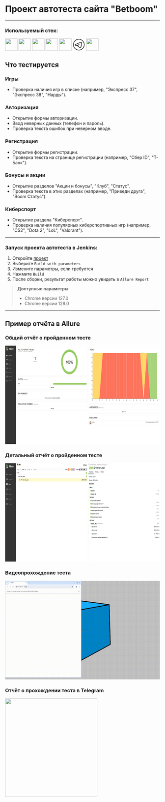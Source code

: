 # Проект автотеста сайта "Betboom"
___

### Используемый стек:  
<img src="https://cdn.jsdelivr.net/gh/devicons/devicon@latest/icons/python/python-plain-wordmark.svg" height="40" width="40" /> <img src="https://cdn.jsdelivr.net/gh/devicons/devicon@latest/icons/selenium/selenium-original.svg" height="40" width="40" /> <img src="https://cdn.jsdelivr.net/gh/devicons/devicon@latest/icons/chrome/chrome-original-wordmark.svg" height="40" width="40" /> <img src="https://cdn.jsdelivr.net/gh/devicons/devicon@latest/icons/jenkins/jenkins-original.svg" height="40" width="40" /> <img src="https://avatars.githubusercontent.com/u/5879127?s=200&v=4" width="40" height="40"/> <img src="https://raw.githubusercontent.com/Vyroum/Vyroum/refs/heads/main/icons/icons8-telegram.svg" width="40" height="40"/> <img src="https://cdn.jsdelivr.net/gh/devicons/devicon@latest/icons/pytest/pytest-original.svg" width="40" height="40"/>
          
## Что тестируется

### Игры
- Проверка наличия игр в списке (например, "Экспресс 37", "Экспресс 38", "Нарды").

### Авторизация
- Открытие формы авторизации.
- Ввод неверных данных (телефон и пароль).
- Проверка текста ошибок при неверном вводе.

### Регистрация
- Открытие формы регистрации.
- Проверка текста на странице регистрации (например, "Сбер ID", "Т-Банк").

### Бонусы и акции
- Открытие разделов "Акции и бонусы", "Клуб", "Статус".
- Проверка текста в этих разделах (например, "Приведи друга", "Boom Статус").

### Киберспорт
- Открытие раздела "Киберспорт".
- Проверка наличия популярных киберспортивных игр (например, "CS2", "Dota 2", "LoL", "Valorant").

---

### Запуск проекта автотеста в Jenkins:
1. Откройте [проект]([https://jenkins.autotests.cloud/job/betboom_allur/14/allure/])
2. Выберите ``Build with parameters``
3. Измените параметры, если требуется
4. Нажмите ``Build``
5. После сборки, результат работы можно увидеть в ``Allure Report``

>**Доступные параметры**:
>- Chrome версии 127.0
>- Chrome версии 128.0

___
## Пример отчёта в Allure

### Общий отчёт о пройденном тесте
<img src="https://github.com/Vyroum/Vyroum/blob/main/icons/Screenshot_1.png" width="630" height="320"/>

### Детальный отчёт о пройденном тесте

<img src="https://github.com/Vyroum/Vyroum/blob/main/icons/Screenshot_3.png" width="630" height="320"/>

### Видеопрохождение теста

<img src="https://github.com/Vyroum/Vyroum/blob/main/icons/5d0f6222e058a005354e5f9b95638274.gif" width="630" height="320"/>

### Отчёт о прохождении теста в Telegram

<img src="https://github.com/maximQA777/test_betboom/tree/main/icons/Screenshot_30.png" width="300" height="320"/>
